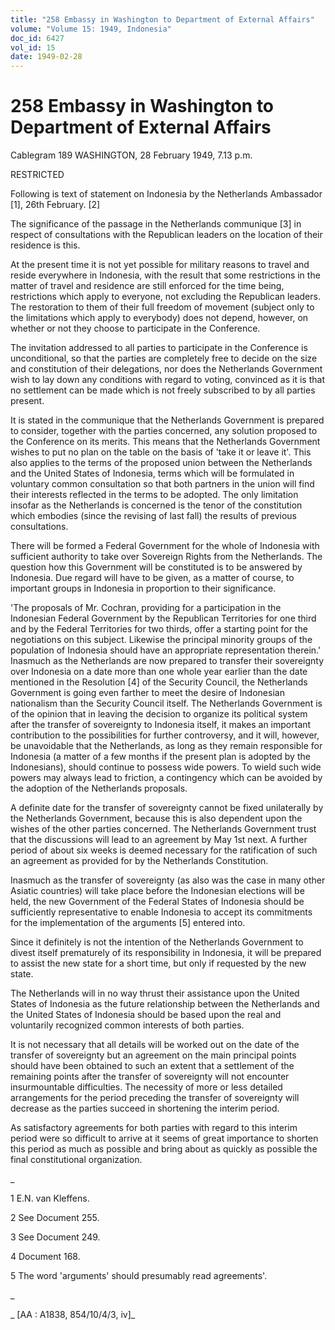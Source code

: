 ```yaml
---
title: "258 Embassy in Washington to Department of External Affairs"
volume: "Volume 15: 1949, Indonesia"
doc_id: 6427
vol_id: 15
date: 1949-02-28
---
```


# 258 Embassy in Washington to Department of External Affairs

Cablegram 189 WASHINGTON, 28 February 1949, 7.13 p.m.

RESTRICTED

Following is text of statement on Indonesia by the Netherlands Ambassador [1], 26th February. [2]

The significance of the passage in the Netherlands communique [3] in respect of consultations with the Republican leaders on the location of their residence is this.

At the present time it is not yet possible for military reasons to travel and reside everywhere in Indonesia, with the result that some restrictions in the matter of travel and residence are still enforced for the time being, restrictions which apply to everyone, not excluding the Republican leaders. The restoration to them of their full freedom of movement (subject only to the limitations which apply to everybody) does not depend, however, on whether or not they choose to participate in the Conference.

The invitation addressed to all parties to participate in the Conference is unconditional, so that the parties are completely free to decide on the size and constitution of their delegations, nor does the Netherlands Government wish to lay down any conditions with regard to voting, convinced as it is that no settlement can be made which is not freely subscribed to by all parties present.

It is stated in the communique that the Netherlands Government is prepared to consider, together with the parties concerned, any solution proposed to the Conference on its merits. This means that the Netherlands Government wishes to put no plan on the table on the basis of 'take it or leave it'. This also applies to the terms of the proposed union between the Netherlands and the United States of Indonesia, terms which will be formulated in voluntary common consultation so that both partners in the union will find their interests reflected in the terms to be adopted. The only limitation insofar as the Netherlands is concerned is the tenor of the constitution which embodies (since the revising of last fall) the results of previous consultations.

There will be formed a Federal Government for the whole of Indonesia with sufficient authority to take over Sovereign Rights from the Netherlands. The question how this Government will be constituted is to be answered by Indonesia. Due regard will have to be given, as a matter of course, to important groups in Indonesia in proportion to their significance.

'The proposals of Mr. Cochran, providing for a participation in the Indonesian Federal Government by the Republican Territories for one third and by the Federal Territories for two thirds, offer a starting point for the negotiations on this subject. Likewise the principal minority groups of the population of Indonesia should have an appropriate representation therein.' Inasmuch as the Netherlands are now prepared to transfer their sovereignty over Indonesia on a date more than one whole year earlier than the date mentioned in the Resolution [4] of the Security Council, the Netherlands Government is going even farther to meet the desire of Indonesian nationalism than the Security Council itself. The Netherlands Government is of the opinion that in leaving the decision to organize its political system after the transfer of sovereignty to Indonesia itself, it makes an important contribution to the possibilities for further controversy, and it will, however, be unavoidable that the Netherlands, as long as they remain responsible for Indonesia (a matter of a few months if the present plan is adopted by the Indonesians), should continue to possess wide powers. To wield such wide powers may always lead to friction, a contingency which can be avoided by the adoption of the Netherlands proposals.

A definite date for the transfer of sovereignty cannot be fixed unilaterally by the Netherlands Government, because this is also dependent upon the wishes of the other parties concerned. The Netherlands Government trust that the discussions will lead to an agreement by May 1st next. A further period of about six weeks is deemed necessary for the ratification of such an agreement as provided for by the Netherlands Constitution.

Inasmuch as the transfer of sovereignty (as also was the case in many other Asiatic countries) will take place before the Indonesian elections will be held, the new Government of the Federal States of Indonesia should be sufficiently representative to enable Indonesia to accept its commitments for the implementation of the arguments [5] entered into.

Since it definitely is not the intention of the Netherlands Government to divest itself prematurely of its responsibility in Indonesia, it will be prepared to assist the new state for a short time, but only if requested by the new state.

The Netherlands will in no way thrust their assistance upon the United States of Indonesia as the future relationship between the Netherlands and the United States of Indonesia should be based upon the real and voluntarily recognized common interests of both parties.

It is not necessary that all details will be worked out on the date of the transfer of sovereignty but an agreement on the main principal points should have been obtained to such an extent that a settlement of the remaining points after the transfer of sovereignty will not encounter insurmountable difficulties. The necessity of more or less detailed arrangements for the period preceding the transfer of sovereignty will decrease as the parties succeed in shortening the interim period.

As satisfactory agreements for both parties with regard to this interim period were so difficult to arrive at it seems of great importance to shorten this period as much as possible and bring about as quickly as possible the final constitutional organization.

_

1 E.N. van Kleffens.

2 See Document 255.

3 See Document 249.

4 Document 168.

5 The word 'arguments' should presumably read agreements'.

_

_ [AA : A1838, 854/10/4/3, iv]_

